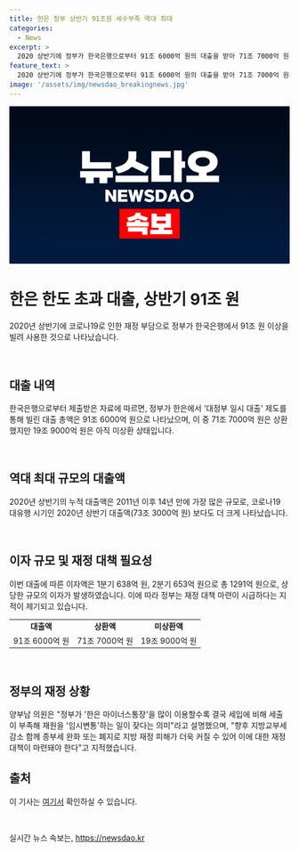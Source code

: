 ```yaml
---
title: 한은 정부 상반기 91조원 세수부족 역대 최대
categories:
  - News
excerpt: >
  2020 상반기에 정부가 한국은행으로부터 91조 6000억 원의 대출을 받아 71조 7000억 원은 상환했지만, 19조 9000억 원은 아직 상환하지 못했다. 이로써 2011년 이후 14년 만에 가장 많은 누적 대출액을 기록했으며, 코로나19 유행 시기인 2020년 상반기의 73조 3000억 원을 넘어섰다. 대출에 따른 이자액은 1분기 638억 원, 2분기 653억 원으로 총 1291억 원이며, 한은의 대정부 일시 대출 제도는 일시적 자금 부족을 메우기 위한 수단으로 사용되고 있다. 양부남 의원은 정부의 재정 대책을 요구했다.
feature_text: >
  2020 상반기에 정부가 한국은행으로부터 91조 6000억 원의 대출을 받아 71조 7000억 원은 상환했지만, 19조 9000억 원은 아직 상환하지 못했다. 이로써 2011년 이후 14년 만에 가장 많은 누적 대출액을 기록했으며, 코로나19 유행 시기인 2020년 상반기의 73조 3000억 원을 넘어섰다. 대출에 따른 이자액은 1분기 638억 원, 2분기 653억 원으로 총 1291억 원이며, 한은의 대정부 일시 대출 제도는 일시적 자금 부족을 메우기 위한 수단으로 사용되고 있다. 양부남 의원은 정부의 재정 대책을 요구했다.
image: '/assets/img/newsdao_breakingnews.jpg'
---
```


<p><img src="/assets/img/newsdao_breakingnews.jpg" alt="ranknews 속보" /></p>

<h1 data-ke-size="size26"><b>한은 한도 초과 대출, 상반기 91조 원</b></h1>

<p data-ke-size="size16">2020년 상반기에 코로나19로 인한 재정 부담으로 정부가 한국은행에서 91조 원 이상을 빌려 사용한 것으로 나타났습니다.</p>

<p data-ke-size="size16">&nbsp;</p>

<h2 data-ke-size="size24"><b>대출 내역</b></h2>

<p data-ke-size="size16">한국은행으로부터 제출받은 자료에 따르면, 정부가 한은에서 '대정부 일시 대출' 제도를 통해 빌린 대출 총액은 91조 6000억 원으로 나타났으며, 이 중 71조 7000억 원은 상환했지만 19조 9000억 원은 아직 미상환 상태입니다.</p>

<p data-ke-size="size16">&nbsp;</p>

<h2 data-ke-size="size24"><b>역대 최대 규모의 대출액</b></h2>

<p data-ke-size="size16">2020년 상반기의 누적 대출액은 2011년 이후 14년 만에 가장 많은 규모로, 코로나19 대유행 시기인 2020년 상반기 대출액(73조 3000억 원) 보다도 더 크게 나타났습니다.</p>

<p data-ke-size="size16">&nbsp;</p>

<h2 data-ke-size="size24"><b>이자 규모 및 재정 대책 필요성</b></h2>

<p data-ke-size="size16">이번 대출에 따른 이자액은 1분기 638억 원, 2분기 653억 원으로 총 1291억 원으로, 상당한 규모의 이자가 발생하였습니다. 이에 따라 정부는 재정 대책 마련이 시급하다는 지적이 제기되고 있습니다.</p>

<table>
    <tbody>
        <tr>
            <td style="text-align: center; height: 17px;"><b>대출액</b></td>
            <td style="text-align: center; height: 17px;"><b>상환액</b></td>
            <td style="text-align: center; height: 17px;"><b>미상환액</b></td>
        </tr>
        <tr>
            <td style="text-align: center; height: 17px;">91조 6000억 원</td>
            <td style="text-align: center; height: 17px;">71조 7000억 원</td>
            <td style="text-align: center; height: 17px;">19조 9000억 원</td>
        </tr>
    </tbody>
</table>

<p data-ke-size="size16">&nbsp;</p>

<h2 data-ke-size="size24"><b>정부의 재정 상황</b></h2>

<p data-ke-size="size16">양부남 의원은 "정부가 '한은 마이너스통장'을 많이 이용할수록 결국 세입에 비해 세출이 부족해 재원을 '임시변통'하는 일이 잦다는 의미"라고 설명했으며, "향후 지방교부세 감소 함께 종부세 완화 또는 폐지로 지방 재정 피해가 더욱 커질 수 있어 이에 대한 재정 대책이 마련돼야 한다"고 지적했습니다.</p>

<h2 data-ke-size="size24">출처</h2>

<p data-ke-size="size16">이 기사는 <a href="https://www.news1.kr/articles/?4012739" target="_blank">여기서</a> 확인하실 수 있습니다.</p>

<p data-ke-size="size16">&nbsp;</p>
실시간 뉴스 속보는, <a href="https://newsdao.kr" rel="dofollow">https://newsdao.kr</a>


